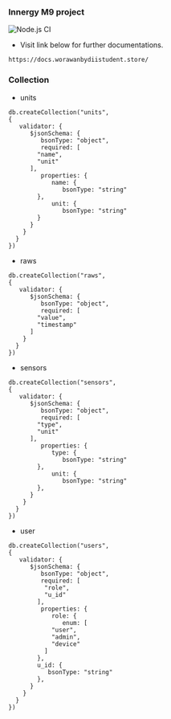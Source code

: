 ### Innergy M9 project
![Node.js CI](https://github.com/NoManColonies/innergy-m9/workflows/Node.js%20CI/badge.svg)

- Visit link below for further documentations.
```
https://docs.worawanbydiistudent.store/
```

### Collection

 - units
```
db.createCollection("units",
{
   validator: {
      $jsonSchema: {
         bsonType: "object",
         required: [
        "name",
        "unit"
      ],
         properties: {
            name: {
               bsonType: "string"
        },
            unit: {
               bsonType: "string"
        }
      }
    }
  }
})
```

 - raws
```
db.createCollection("raws",
{
   validator: {
      $jsonSchema: {
         bsonType: "object",
         required: [
        "value",
        "timestamp"
      ]
    }
  }
})
```

 - sensors
```
db.createCollection("sensors",
{
   validator: {
      $jsonSchema: {
         bsonType: "object",
         required: [
        "type",
        "unit"
      ],
         properties: {
            type: {
               bsonType: "string"
        },
            unit: {
               bsonType: "string"
        },
      }
    }
  }
})
```

 - user
```
db.createCollection("users",
{
   validator: {
      $jsonSchema: {
         bsonType: "object",
         required: [
          "role",
          "u_id"
        ],
         properties: {
            role: {
               enum: [
            "user",
            "admin",
            "device"
          ]
        },
        u_id: {
           bsonType: "string"
        },
      }
    }
  }
})
```
